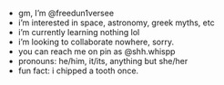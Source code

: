 -  gm, I’m @freedun1versee
-  i’m interested in space, astronomy, greek myths, etc
-  i’m currently learning nothing lol
-  i’m looking to collaborate nowhere, sorry.
- you can reach me on pin as @shh.whispp
- pronouns: he/him, it/its, anything but she/her
- fun fact: i chipped a tooth once.

<!---
freedun1versee/freedun1versee is a ✨ special ✨ repository because its `README.md` (this file) appears on your GitHub profile.
You can click the Preview link to take a look at your changes.
--->
